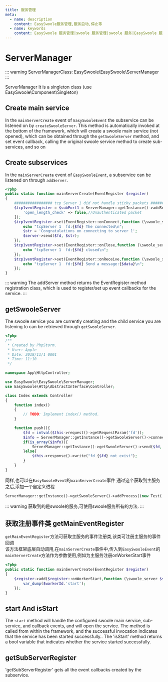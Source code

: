 ```yaml
---
title: 服务管理
meta:
  - name: description
    content: EasySwoole服务管理,服务启动,停止等
  - name: keywords
    content: EasySwoole 服务管理|swoole 服务管理|swoole 服务|EasySwoole 服务
---
```


# ServerManager

::: warning 
 ServerManagerClass: EasySwoole\EasySwoole\ServerManager
:::

ServerManager It is a singleton class (use EasySwoole\Component\Singleton)
## Create main service
In the ```mainServerCreate``` event of ```EasySwooleEvent``` the subservice can be listened on by ```createSwooleServer```.
This method is automatically invoked at the bottom of the framework, which will create a swoole main service (not opened), which can be obtained through the ```getSwooleServer``` method, and set event callback, calling the original swoole service method to create sub-services, and so on

## Create subservices
In the ```mainServerCreate``` event of ```EasySwooleEvent```, a subservice can be listened on through ```addServer```.
````php
<?php
public static function mainServerCreate(EventRegister $register)
{
    ################# tcp Server 1 did not handle sticky packets #####################
    $tcp1ventRegister = $subPort1 = ServerManager::getInstance()->addServer('tcp1', 9502, SWOOLE_TCP, '0.0.0.0', [
        'open_length_check' => false,//Unauthenticated packet
    ]);
    $tcp1ventRegister->set(EventRegister::onConnect,function (\swoole_server $server, int $fd, int $reactor_id) {
        echo "tcpServer 1  fd:{$fd} The connected\n";
        $str = 'Congratulations on connecting to server 1';
        $server->send($fd, $str);
    });
    $tcp1ventRegister->set(EventRegister::onClose,function (\swoole_server $server, int $fd, int $reactor_id) {
        echo "tcpServer 1  fd:{$fd} closed\n";
    });
    $tcp1ventRegister->set(EventRegister::onReceive,function (\swoole_server $server, int $fd, int $reactor_id, string $data) {
        echo "tcpServer 1  fd:{$fd} Send a message:{$data}\n";
    });
}
````

::: warning 
 The addServer method returns the EventRegister method registration class, which is used to register/set up event callbacks for the service.
:::


## getSwooleServer
The swoole service you are currently creating and the child service you are listening to can be retrieved through ```getSwooleServer```.
````php
<?php
/**
 * Created by PhpStorm.
 * User: Apple
 * Date: 2018/11/1 0001
 * Time: 11:10
 */

namespace App\HttpController;

use EasySwoole\EasySwoole\ServerManager;
use EasySwoole\Http\AbstractInterface\Controller;

class Index extends Controller
{
    function index()
    {
        // TODO: Implement index() method.
    }

    function push(){
        $fd = intval($this->request()->getRequestParam('fd'));
        $info = ServerManager::getInstance()->getSwooleServer()->connection_info($fd);
        if(is_array($info)){
            ServerManager::getInstance()->getSwooleServer()->send($fd,'push in http at '.time());
        }else{
            $this->response()->write("fd {$fd} not exist");
        }
    }
}
````
同样,也可以在`EasySwooleEvent`的`mainServerCreate`事件 通过这个获取到主服务之后,添加一个自定义进程
```php
ServerManager::getInstance()->getSwooleServer()->addProcess((new Test('test_process'))->getProcess());
```

::: warning 
 获取到的是swoole的服务,可使用swoole服务所有的方法.
:::

## 获取注册事件类 getMainEventRegister
`getMainEventRegister`方法可获取主服务的事件注册类,该类可注册主服务的事件回调  
该方法框架底层自动调用,在`mainServerCreate`事件中,传入到`EasySwooleEvent`的`mainServerCreate`方法作为参数使用,例如为主服务注册onWorkerStart事件
```php
<?php
public static function mainServerCreate(EventRegister $register)
{
    $register->add($register::onWorkerStart,function (\swoole_server $server,int $workerId){
        var_dump($workerId.'start');
    });
}
```

## start And isStart
The ```start``` method will handle the configured swoole main service, sub-service, and callback events, and will open the service. The method is called from within the framework, and the successful invocation indicates that the service has been started successfully..
The 'isStart' method returns a bool variable that indicates whether the service started successfully.

## getSubServerRegister
'getSubServerRegister' gets all the event callbacks created by the subservice.



